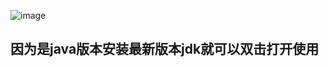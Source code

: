 ![image](https://github.com/JiaqinKang/phoneNumberChecker/assets/37282586/3016122e-06d3-439c-8346-b92e8b5d7e39)



## 因为是java版本安装最新版本jdk就可以双击打开使用
